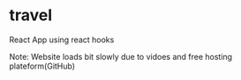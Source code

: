 # travel
React App using react hooks 

Note: Website loads bit slowly due to vidoes and free hosting plateform(GitHub) 
